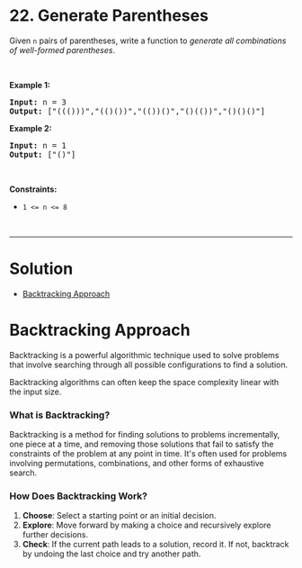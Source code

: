 # 22. Generate Parentheses

<p>Given <code>n</code> pairs of parentheses, write a function to <em>generate all combinations of well-formed parentheses</em>.</p>

<p>&nbsp;</p>
<p><strong class="example">Example 1:</strong></p>
<pre><strong>Input:</strong> n = 3
<strong>Output:</strong> ["((()))","(()())","(())()","()(())","()()()"]
</pre><p><strong class="example">Example 2:</strong></p>
<pre><strong>Input:</strong> n = 1
<strong>Output:</strong> ["()"]
</pre>
<p>&nbsp;</p>
<p><strong>Constraints:</strong></p>

<ul>
	<li><code>1 &lt;= n &lt;= 8</code></li>
</ul>

<br>

---

# Solution

  - [Backtracking Approach](#backtracking-approach)

# Backtracking Approach

Backtracking is a powerful algorithmic technique used to solve problems that involve searching through all possible configurations to find a solution.

Backtracking algorithms can often keep the space complexity linear with the input size.

### What is Backtracking?

Backtracking is a method for finding solutions to problems incrementally, one piece at a time, and removing those solutions that fail to satisfy the constraints of the problem at any point in time. It's often used for problems involving permutations, combinations, and other forms of exhaustive search.

### How Does Backtracking Work?

1. **Choose**: Select a starting point or an initial decision.
2. **Explore**: Move forward by making a choice and recursively explore further decisions.
3. **Check**: If the current path leads to a solution, record it. If not, backtrack by undoing the last choice and try another path.

